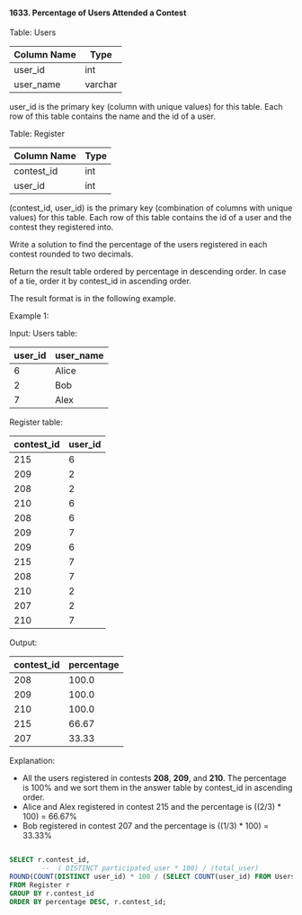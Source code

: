 #### 1633. Percentage of Users Attended a Contest


Table: Users


| Column Name | Type    |
|-------------|---------|
| user_id     | int     |
| user_name   | varchar |

user_id is the primary key (column with unique values) for this table.
Each row of this table contains the name and the id of a user.

 

Table: Register


| Column Name | Type    |
|-------------|---------|
| contest_id  | int     |
| user_id     | int     |

(contest_id, user_id) is the primary key (combination of columns with unique values) for this table.
Each row of this table contains the id of a user and the contest they registered into.

 

Write a solution to find the percentage of the users registered in each contest rounded to two decimals.

Return the result table ordered by percentage in descending order. In case of a tie, order it by contest_id in ascending order.

The result format is in the following example.

 

Example 1:

Input: 
Users table:

| user_id | user_name |
|---------|-----------|
| 6       | Alice     |
| 2       | Bob       |
| 7       | Alex      |

Register table:

| contest_id | user_id |
|------------|---------|
| 215        | 6       |
| 209        | 2       |
| 208        | 2       |
| 210        | 6       |
| 208        | 6       |
| 209        | 7       |
| 209        | 6       |
| 215        | 7       |
| 208        | 7       |
| 210        | 2       |
| 207        | 2       |
| 210        | 7       |

Output: 

| contest_id | percentage |
|------------|------------|
| 208        | 100.0      |
| 209        | 100.0      |
| 210        | 100.0      |
| 215        | 66.67      |
| 207        | 33.33      |

Explanation: 
- All the users registered in contests **208**, **209**, and **210**. The percentage is 100% and we sort them in the answer table by contest_id in ascending order.
- Alice and Alex registered in contest 215 and the percentage is ((2/3) * 100) = 66.67%
- Bob registered in contest 207 and the percentage is ((1/3) * 100) = 33.33%


```sql

SELECT r.contest_id,
        --  ( DISTINCT participated_user * 100) / (total_user) 
ROUND(COUNT(DISTINCT user_id) * 100 / (SELECT COUNT(user_id) FROM Users), 2) as percentage
FROM Register r
GROUP BY r.contest_id
ORDER BY percentage DESC, r.contest_id;
```

